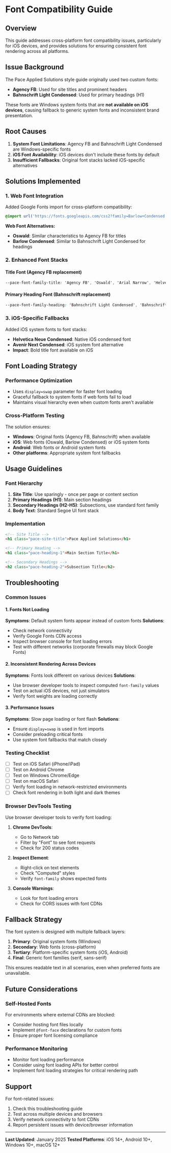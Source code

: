 # Font Compatibility Guide

## Overview

This guide addresses cross-platform font compatibility issues, particularly for iOS devices, and provides solutions for ensuring consistent font rendering across all platforms.

## Issue Background

The Pace Applied Solutions style guide originally used two custom fonts:
- **Agency FB**: Used for site titles and prominent headers
- **Bahnschrift Light Condensed**: Used for primary headings (H1)

These fonts are Windows system fonts that are **not available on iOS devices**, causing fallback to generic system fonts and inconsistent brand presentation.

## Root Causes

1. **System Font Limitations**: Agency FB and Bahnschrift Light Condensed are Windows-specific fonts
2. **iOS Font Availability**: iOS devices don't include these fonts by default
3. **Insufficient Fallbacks**: Original font stacks lacked iOS-specific alternatives

## Solutions Implemented

### 1. Web Font Integration

Added Google Fonts import for cross-platform compatibility:

```css
@import url('https://fonts.googleapis.com/css2?family=Barlow+Condensed:wght@300;400;500;600&family=Oswald:wght@300;400;500;600&display=swap');
```

**Web Font Alternatives:**
- **Oswald**: Similar characteristics to Agency FB for titles
- **Barlow Condensed**: Similar to Bahnschrift Light Condensed for headings

### 2. Enhanced Font Stacks

#### Title Font (Agency FB replacement)
```css
--pace-font-family-title: 'Agency FB', 'Oswald', 'Arial Narrow', 'Helvetica Neue Condensed', 'Avenir Next Condensed', 'Impact', 'Helvetica Neue', Arial, sans-serif;
```

#### Primary Heading Font (Bahnschrift replacement)
```css
--pace-font-family-heading: 'Bahnschrift Light Condensed', 'Bahnschrift Light', 'Bahnschrift', 'Barlow Condensed', 'Arial Narrow', 'Helvetica Neue Condensed', 'Avenir Next Condensed', 'Trebuchet MS', 'Helvetica Neue', Arial, sans-serif;
```

### 3. iOS-Specific Fallbacks

Added iOS system fonts to font stacks:
- **Helvetica Neue Condensed**: Native iOS condensed font
- **Avenir Next Condensed**: iOS system font alternative
- **Impact**: Bold title font available on iOS

## Font Loading Strategy

### Performance Optimization
- Uses `display=swap` parameter for faster font loading
- Graceful fallback to system fonts if web fonts fail to load
- Maintains visual hierarchy even when custom fonts aren't available

### Cross-Platform Testing
The solution ensures:
- **Windows**: Original fonts (Agency FB, Bahnschrift) when available
- **iOS**: Web fonts (Oswald, Barlow Condensed) or iOS system fonts
- **Android**: Web fonts or Android system fonts
- **Other platforms**: Appropriate system font fallbacks

## Usage Guidelines

### Font Hierarchy
1. **Site Title**: Use sparingly - once per page or content section
2. **Primary Headings (H1)**: Main section headings
3. **Secondary Headings (H2-H5)**: Subsections, use standard font family
4. **Body Text**: Standard Segoe UI font stack

### Implementation
```html
<!-- Site Title -->
<h1 class="pace-site-title">Pace Applied Solutions</h1>

<!-- Primary Heading -->
<h1 class="pace-heading-1">Main Section Title</h1>

<!-- Secondary Headings -->
<h2 class="pace-heading-2">Subsection Title</h2>
```

## Troubleshooting

### Common Issues

#### 1. Fonts Not Loading
**Symptoms**: Default system fonts appear instead of custom fonts
**Solutions**:
- Check network connectivity
- Verify Google Fonts CDN access
- Inspect browser console for font loading errors
- Test with different networks (corporate firewalls may block Google Fonts)

#### 2. Inconsistent Rendering Across Devices
**Symptoms**: Fonts look different on various devices
**Solutions**:
- Use browser developer tools to inspect computed `font-family` values
- Test on actual iOS devices, not just simulators
- Verify font weights are loading correctly

#### 3. Performance Issues
**Symptoms**: Slow page loading or font flash
**Solutions**:
- Ensure `display=swap` is used in font imports
- Consider preloading critical fonts
- Use system font fallbacks that match closely

### Testing Checklist

- [ ] Test on iOS Safari (iPhone/iPad)
- [ ] Test on Android Chrome
- [ ] Test on Windows Chrome/Edge
- [ ] Test on macOS Safari
- [ ] Verify font loading in network-restricted environments
- [ ] Check font rendering in both light and dark themes

### Browser DevTools Testing

Use browser developer tools to verify font loading:

1. **Chrome DevTools**:
   - Go to Network tab
   - Filter by "Font" to see font requests
   - Check for 200 status codes

2. **Inspect Element**:
   - Right-click on text elements
   - Check "Computed" styles
   - Verify `font-family` shows expected fonts

3. **Console Warnings**:
   - Look for font loading errors
   - Check for CORS issues with font CDNs

## Fallback Strategy

The font system is designed with multiple fallback layers:

1. **Primary**: Original system fonts (Windows)
2. **Secondary**: Web fonts (cross-platform)
3. **Tertiary**: Platform-specific system fonts (iOS, Android)
4. **Final**: Generic font families (serif, sans-serif)

This ensures readable text in all scenarios, even when preferred fonts are unavailable.

## Future Considerations

### Self-Hosted Fonts
For environments where external CDNs are blocked:
- Consider hosting font files locally
- Implement `@font-face` declarations for custom fonts
- Ensure proper font licensing compliance

### Performance Monitoring
- Monitor font loading performance
- Consider using font loading APIs for better control
- Implement font loading strategies for critical rendering path

## Support

For font-related issues:
1. Check this troubleshooting guide
2. Test across multiple devices and browsers
3. Verify network connectivity to font CDNs
4. Report persistent issues with device/browser information

---

**Last Updated**: January 2025
**Tested Platforms**: iOS 14+, Android 10+, Windows 10+, macOS 12+